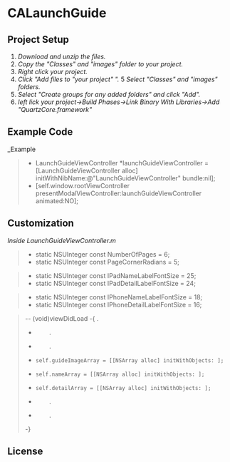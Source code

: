 # CALaunchGuide

## Project Setup

1. _Download and unzip the files._
2. _Copy the "Classes" and "images" folder to your project._
3. _Right click your project._
4. _Click "Add files to "your project" "._
5 _Select "Classes" and "images" folders._
6. _Select "Create groups for any added folders" and click "Add"._
7. _left lick your project->Build Phases->Link Binary With Libraries->Add "QuartzCore.framework"_


## Example Code

_Example

> - LaunchGuideViewController *launchGuideViewController = [LaunchGuideViewController alloc] initWithNibName:@"LaunchGuideViewController" bundle:nil];
> - [self.window.rootViewController presentModalViewController:launchGuideViewController animated:NO];

## Customization

_Inside LaunchGuideViewController.m_

> - static NSUInteger const NumberOfPages = 6;
> - static NSUInteger const PageCornerRadians = 5;

> - static NSUInteger const IPadNameLabelFontSize = 25;
> - static NSUInteger const IPadDetailLabelFontSize = 24;

> - static NSUInteger const IPhoneNameLabelFontSize = 18;
> - static NSUInteger const IPhoneDetailLabelFontSize = 16;

> -- (void)viewDidLoad
> -{		.
> -			.
> -			.
> -		self.guideImageArray = [[NSArray alloc] initWithObjects: ];
> -		self.nameArray = [[NSArray alloc] initWithObjects: ];
> -		self.detailArray = [[NSArray alloc] initWithObjects: ];
> - 		.
> - 		.
> -}

## License


